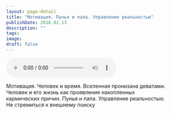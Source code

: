 ```yaml
---
layout: page-detail
title: "Мотивация. Пунья и папа. Управление реальностью"
publishDate: 2010.02.13
description: ""
tags:
image:
draft: false
---
```


<audio title="2010.02.13 - Мотивация. Пунья и папа. Управление реальностью.mp3" src="https://filer-api.advayta.org/v1.0/public/files/75315" controls=""></audio>

 Мотивация. Человек и время. Вселенная пронизана деватами.  
 Человек и его жизнь как проявление накопленных  
 кармических причин. Пунья и папа. Управление реальностью.   
 Не стремиться к внешнему поиску   

  
